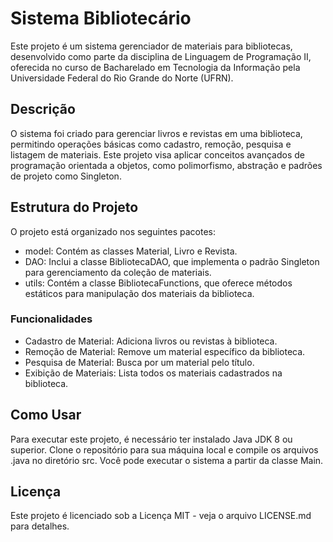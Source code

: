 # Sistema Bibliotecário

Este projeto é um sistema gerenciador de materiais para bibliotecas, desenvolvido como parte da disciplina de Linguagem de Programação II, oferecida no curso de Bacharelado em Tecnologia da Informação pela Universidade Federal do Rio Grande do Norte (UFRN).

## Descrição
O sistema foi criado para gerenciar livros e revistas em uma biblioteca, permitindo operações básicas como cadastro, remoção, pesquisa e listagem de materiais. Este projeto visa aplicar conceitos avançados de programação orientada a objetos, como polimorfismo, abstração e padrões de projeto como Singleton.

## Estrutura do Projeto
O projeto está organizado nos seguintes pacotes:

- model: Contém as classes Material, Livro e Revista.
- DAO: Inclui a classe BibliotecaDAO, que implementa o padrão Singleton para gerenciamento da coleção de materiais.
- utils: Contém a classe BibliotecaFunctions, que oferece métodos estáticos para manipulação dos materiais da biblioteca.

### Funcionalidades
- Cadastro de Material: Adiciona livros ou revistas à biblioteca.
- Remoção de Material: Remove um material específico da biblioteca.
- Pesquisa de Material: Busca por um material pelo título.
- Exibição de Materiais: Lista todos os materiais cadastrados na biblioteca.

## Como Usar
Para executar este projeto, é necessário ter instalado Java JDK 8 ou superior. Clone o repositório para sua máquina local e compile os arquivos .java no diretório src. Você pode executar o sistema a partir da classe Main.

## Licença
Este projeto é licenciado sob a Licença MIT - veja o arquivo LICENSE.md para detalhes.
